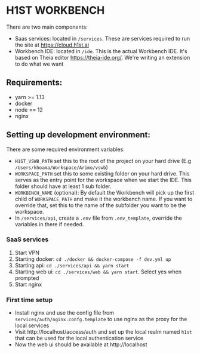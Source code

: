 # H1ST WORKBENCH

There are two main components:

- Saas services: located in `/services`. These are services required to run the site at https://cloud.h1st.ai
- Workbench IDE: located in `/ide`. This is the actual Workbench IDE. It's based on Theia editor https://theia-ide.org/. We're writing an extension to do what we want

## Requirements:

- yarn >= 1.13
- docker
- node == 12
- nginx

## Setting up development environment:

There are some required environment variables:

- `H1ST_VSWB_PATH` set this to the root of the project on your hard drive (E.g `/Users/khoama/Workspace/Arimo/vswb`)
- `WORKSPACE_PATH` set this to some existing folder on your hard drive. This serves as the entry point for the workspace when we start the IDE. This folder should have at least 1 sub folder.
- `WORKBENCH_NAME` (optional): By default the Workbench will pick up the first child of `WORKSPACE_PATH` and make it the workbench name. If you want to override that, set this to the name of the subfolder you want to be the workspace.
- In `/services/api`, create a `.env` file from `.env_template`, override the variables in there if needed.

### SaaS services

1. Start VPN
2. Starting docker: `cd ./docker && docker-compose -f dev.yml up`
3. Starting api: `cd ./services/api && yarn start`
4. Starting web ui: `cd ./services/web && yarn start`. Select yes when prompted
5. Start nginx

### First time setup

- Install nginx and use the config file from `services/auth/nginx.confg.template` to use nginx as the proxy for the local services
- Visit http://localhost/access/auth and set up the local realm named `h1st` that can be used for the local authentication service
- Now the web ui should be available at http://localhost
